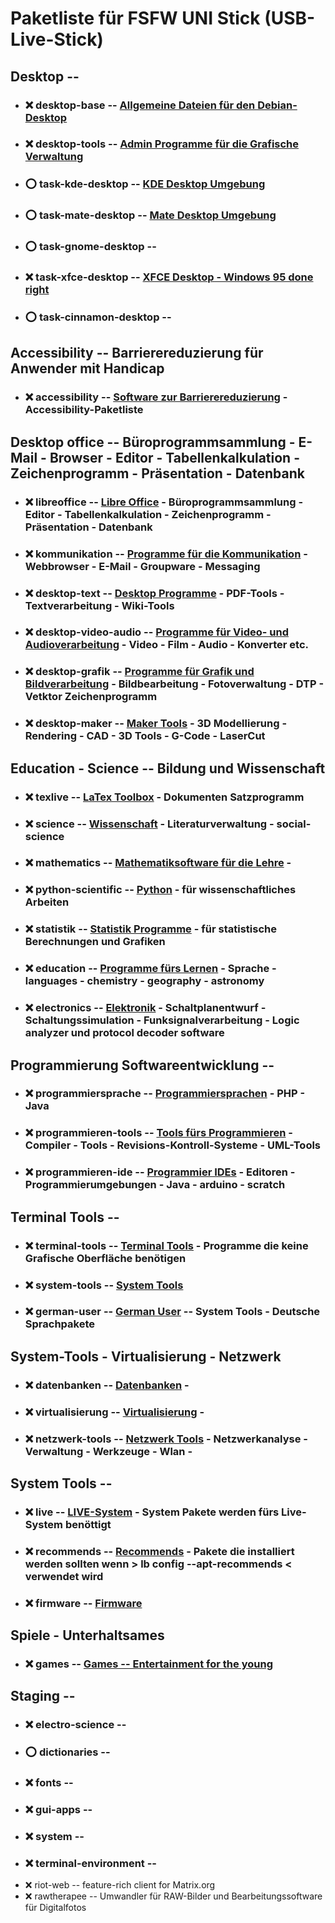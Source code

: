 # Paketliste für FSFW UNI Stick (USB-Live-Stick)

##  Desktop  --

- ### :x:  desktop-base  -- [Allgemeine Dateien für den Debian-Desktop](../common_package-lists/desktop-base.md)

- ### :x:  desktop-tools  -- [Admin Programme für die Grafische Verwaltung](../common_package-lists/desktop-tools.md)

- ### :o:  task-kde-desktop  -- [KDE Desktop Umgebung](../common_package-lists/task-kde-desktop.md)

[//]: # ( gerd: schlägt mate als Desktop vor - benötigt weniger Ressourcen )
[//]: # ( beim testen ist mir aufgefallen: )
[//]: # ( - Images mit KDE-Desktop booten erst wenn die Speicheroption >> kvm -m 1024 << benutzt wird)
[//]: # ( - Images mit Mate-Desktop mit der Speicheroption >> kvm -m 256 <<, für Firefox scheint das aber zu wenig Speicher zu sein - dieser startet nicht - Last geht nach oben )
[//]: # ( - mit der Speicheroption -m 512 geht es gerade so )
[//]: # ( Bemerkung: es wird derzeit keine "Swap Partition" benutzt - sollte man darüber nachdenken ? )
- ### :o:  task-mate-desktop  -- [Mate Desktop Umgebung](../common_package-lists/task-mate-desktop.md)

- ### :o:  task-gnome-desktop  --

- ### :x:  task-xfce-desktop  -- [XFCE Desktop - Windows 95 done right](../common_package-lists/task-xfce-desktop.md)

- ### :o:  task-cinnamon-desktop  --

##  Accessibility  -- Barrierereduzierung für Anwender mit Handicap

- ### :x:  accessibility  -- [Software zur Barrierereduzierung](../common_package-lists/accessibility.md) - Accessibility-Paketliste


##  Desktop office  -- Büroprogrammsammlung - E-Mail - Browser - Editor - Tabellenkalkulation - Zeichenprogramm - Präsentation - Datenbank

- ### :x:  libreoffice  -- [Libre Office](../common_package-lists/libreoffice.md) - Büroprogrammsammlung - Editor - Tabellenkalkulation - Zeichenprogramm - Präsentation - Datenbank

- ### :x:  kommunikation  -- [Programme für die Kommunikation](../common_package-lists/kommunikation.md) - Webbrowser - E-Mail - Groupware - Messaging

- ### :x:  desktop-text  -- [Desktop Programme](../common_package-lists/desktop-text.md) - PDF-Tools - Textverarbeitung - Wiki-Tools

- ### :x:  desktop-video-audio  -- [Programme für Video- und Audioverarbeitung](../common_package-lists/desktop-video-audio.md) - Video - Film - Audio - Konverter etc.

- ### :x:  desktop-grafik  -- [Programme für Grafik und Bildverarbeitung](../common_package-lists/desktop-grafik.md) - Bildbearbeitung - Fotoverwaltung - DTP - Vetktor Zeichenprogramm

- ### :x:  desktop-maker  --  [Maker Tools](../common_package-lists/desktop-maker.md) -  3D Modellierung - Rendering - CAD - 3D Tools - G-Code - LaserCut


##  Education - Science  --  Bildung und Wissenschaft

- ### :x:  texlive  -- [LaTex Toolbox](../common_package-lists/texlive.md)  - Dokumenten Satzprogramm

- ### :x:  science  -- [Wissenschaft](../common_package-lists/science.md) - Literaturverwaltung - social-science

- ### :x:  mathematics  --  [Mathematiksoftware für die Lehre](../common_package-lists/mathematics.md) -

- ### :x:  python-scientific  --  [Python](../common_package-lists/python-scientific.md) - für wissenschaftliches Arbeiten

- ### :x:  statistik  --  [Statistik Programme](../common_package-lists/statistik.md) - für statistische Berechnungen und Grafiken

- ### :x:  education  -- [Programme fürs Lernen](../common_package-lists/education.md) - Sprache - languages - chemistry - geography - astronomy

- ### :x:  electronics  -- [Elektronik](../common_package-lists/electronics.md) - Schaltplanentwurf - Schaltungssimulation - Funksignalverarbeitung - Logic analyzer und protocol decoder software


##  Programmierung Softwareentwicklung  --

- ### :x:  programmiersprache  -- [Programmiersprachen](../common_package-lists/progammiersprache.md) - PHP - Java

- ### :x:  programmieren-tools  -- [Tools fürs Programmieren](../common_package-lists/programmieren-tools.md) - Compiler - Tools - Revisions-Kontroll-Systeme - UML-Tools

- ### :x:  programmieren-ide  --  [Programmier IDEs](../common_package-lists/programmieren-ide.md) - Editoren - Programmierumgebungen - Java - arduino - scratch


##  Terminal Tools  --

- ### :x:  terminal-tools  -- [Terminal Tools](../common_package-lists/terminal-tools.md) - Programme die keine Grafische Oberfläche benötigen

- ### :x:  system-tools  -- [System Tools](../common_package-lists/system-tools.md)

- ### :x:  german-user  -- [German User](../common_package-lists/german-user.md)  -- System Tools - Deutsche Sprachpakete


##  System-Tools - Virtualisierung - Netzwerk

- ### :x:  datenbanken  -- [Datenbanken](../common_package-lists/datenbanken.md) -

- ### :x:  virtualisierung  -- [Virtualisierung](../common_package-lists/virtualisierung.md) -

- ### :x:  netzwerk-tools  -- [Netzwerk Tools](../common_package-lists/netzwerk-tools.md) - Netzwerkanalyse - Verwaltung - Werkzeuge - Wlan -


##  System Tools  --

- ### :x:  live  -- [LIVE-System](../common_package-lists/live.md) - System Pakete werden fürs Live-System benöttigt

- ### :x:  recommends  -- [Recommends](../common_package-lists/recommends.md) - Pakete die installiert werden sollten wenn > lb config --apt-recommends < verwendet wird

- ### :x:  firmware  -- [Firmware](../common_package-lists/firmware.md)


##  Spiele - Unterhaltsames

- ### :x:  games  -- [Games -- Entertainment for the young](../common_package-lists/games.md)

##  Staging  --

- ### :x:  electro-science  -- [](../common_package-lists/electro-science.md)
- ### :o:  dictionaries  -- [](../common_package-lists/dictionaries.md)
- ### :x:  fonts  -- [](../common_package-lists/fonts.md)
- ### :x:  gui-apps  -- [](../common_package-lists/gui-apps.md)
- ### :x:  system  -- [](../common_package-lists/system.md)
- ### :x:  terminal-environment  -- [](../common_package-lists/terminal-environment.md)
- :x:  riot-web  --		feature-rich client for Matrix.org
- :x:  rawtherapee  --	Umwandler für RAW-Bilder und Bearbeitungssoftware für Digitalfotos

